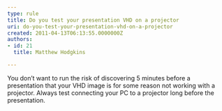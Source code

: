 ```yaml
---
type: rule
title: Do you test your presentation VHD on a projector
uri: do-you-test-your-presentation-vhd-on-a-projector
created: 2011-04-13T06:13:55.0000000Z
authors:
- id: 21
  title: Matthew Hodgkins

---
```




<span class='intro'> You don’t want to run the risk of discovering 5 minutes before a presentation that your VHD image is for some reason not working with a projector. Always test connecting your PC to a projector long before the presentation.
 </span>




